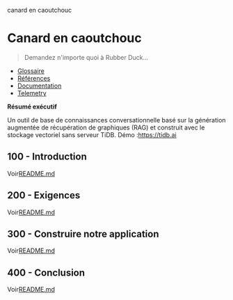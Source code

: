 canard en caoutchouc

# Canard en caoutchouc

> Demandez n'importe quoi à Rubber Duck...

-   [Glossaire](./GLOSSARY.md)
-   [Références](./REFERENCES.md)
-   [Documentation](./DOCUMENTATION.md)
-   [Telemetry](./TELEMETRY.md)

**Résumé exécutif**

Un outil de base de connaissances conversationnelle basé sur la génération augmentée de récupération de graphiques (RAG) et construit avec le stockage vectoriel sans serveur TiDB. Démo :<https://tidb.ai>

## 100 - Introduction

Voir[README.md](./100/README.md)

## 200 - Exigences

Voir[README.md](./200/README.md)

## 300 - Construire notre application

Voir[README.md](./300/README.md)

## 400 - Conclusion

Voir[README.md](./400/README.md)

